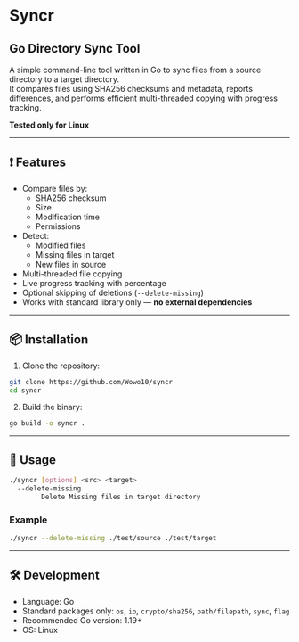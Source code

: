 # Syncr
## Go Directory Sync Tool

A simple command-line tool written in Go to sync files from a source directory to a target directory.  
It compares files using SHA256 checksums and metadata, reports differences, and performs efficient multi-threaded copying with progress tracking.

**Tested only for Linux**

---

## ❗ Features

- Compare files by:
  - SHA256 checksum
  - Size
  - Modification time
  - Permissions
- Detect:
  - Modified files
  - Missing files in target
  - New files in source
- Multi-threaded file copying
- Live progress tracking with percentage
- Optional skipping of deletions (`--delete-missing`)
- Works with standard library only — **no external dependencies**

---

## 📦 Installation

1. Clone the repository:

```bash
git clone https://github.com/Wowo10/syncr
cd syncr
````

2. Build the binary:

```bash
go build -o syncr .
```

---

## 🎵 Usage

```bash
./syncr [options] <src> <target>
  --delete-missing
        Delete Missing files in target directory
```

### Example

```bash
./syncr --delete-missing ./test/source ./test/target
```

---

## 🛠 Development

* Language: Go
* Standard packages only: `os`, `io`, `crypto/sha256`, `path/filepath`, `sync`, `flag`
* Recommended Go version: 1.19+
* OS: Linux
